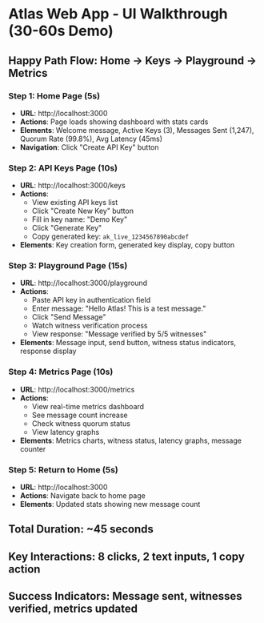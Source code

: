 # Atlas Web App - UI Walkthrough (30-60s Demo)

## Happy Path Flow: Home → Keys → Playground → Metrics

### Step 1: Home Page (5s)
- **URL**: http://localhost:3000
- **Actions**: Page loads showing dashboard with stats cards
- **Elements**: Welcome message, Active Keys (3), Messages Sent (1,247), Quorum Rate (99.8%), Avg Latency (45ms)
- **Navigation**: Click "Create API Key" button

### Step 2: API Keys Page (10s)
- **URL**: http://localhost:3000/keys
- **Actions**: 
  - View existing API keys list
  - Click "Create New Key" button
  - Fill in key name: "Demo Key"
  - Click "Generate Key"
  - Copy generated key: `ak_live_1234567890abcdef`
- **Elements**: Key creation form, generated key display, copy button

### Step 3: Playground Page (15s)
- **URL**: http://localhost:3000/playground
- **Actions**:
  - Paste API key in authentication field
  - Enter message: "Hello Atlas! This is a test message."
  - Click "Send Message"
  - Watch witness verification process
  - View response: "Message verified by 5/5 witnesses"
- **Elements**: Message input, send button, witness status indicators, response display

### Step 4: Metrics Page (10s)
- **URL**: http://localhost:3000/metrics
- **Actions**:
  - View real-time metrics dashboard
  - See message count increase
  - Check witness quorum status
  - View latency graphs
- **Elements**: Metrics charts, witness status, latency graphs, message counter

### Step 5: Return to Home (5s)
- **URL**: http://localhost:3000
- **Actions**: Navigate back to home page
- **Elements**: Updated stats showing new message count

## Total Duration: ~45 seconds
## Key Interactions: 8 clicks, 2 text inputs, 1 copy action
## Success Indicators: Message sent, witnesses verified, metrics updated

